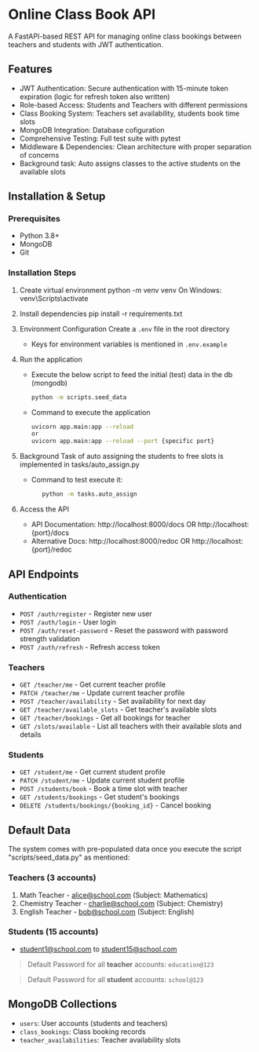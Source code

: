 # Online Class Book API

A FastAPI-based REST API for managing online class bookings between teachers and students with JWT authentication.

## Features

- JWT Authentication: Secure authentication with 15-minute token expiration (logic for refresh token also written)
- Role-based Access: Students and Teachers with different permissions
- Class Booking System: Teachers set availability, students book time slots
- MongoDB Integration: Database cofiguration
- Comprehensive Testing: Full test suite with pytest
- Middleware & Dependencies: Clean architecture with proper separation of concerns
- Background task: Auto assigns classes to the active students on the available slots

## Installation & Setup

### Prerequisites
- Python 3.8+
- MongoDB 
- Git

### Installation Steps
1. Create virtual environment
   python -m venv venv
   On Windows: venv\Scripts\activate

2. Install dependencies
   pip install -r requirements.txt

3. Environment Configuration
   Create a `.env` file in the root directory
   - Keys for environment variables is mentioned in `.env.example`

4. Run the application
   - Execute the below script to feed the initial (test) data in the db (mongodb)
      ```bash
      python -m scripts.seed_data
      ```
   - Command to execute the application
      ```bash
      uvicorn app.main:app --reload
      or
      uvicorn app.main:app --reload --port {specific port}
      ```

5. Background Task of auto assigning the students to free slots is implemented in tasks/auto_assign.py
   - Command to test execute it:
      ```bash
         python -m tasks.auto_assign
      ```

6. Access the API
   - API Documentation: http://localhost:8000/docs OR http://localhost:{port}/docs
   - Alternative Docs: http://localhost:8000/redoc OR http://localhost:{port}/redoc

## API Endpoints

### Authentication
- `POST /auth/register` - Register new user
- `POST /auth/login` - User login
- `POST /auth/reset-password` - Reset the password with password strength validation
- `POST /auth/refresh` - Refresh access token

### Teachers
- `GET /teacher/me` - Get current teacher profile
- `PATCH /teacher/me` - Update current teacher profile
- `POST /teacher/availability` - Set availability for next day 
- `GET /teacher/available_slots` - Get teacher's available slots
- `GET /teacher/bookings` - Get all bookings for teacher
- `GET /slots/available` - List all teachers with their available slots and details

### Students
- `GET /student/me` - Get current student profile
- `PATCH /student/me` - Update current student profile
- `POST /students/book` - Book a time slot with teacher
- `GET /students/bookings` - Get student's bookings
- `DELETE /students/bookings/{booking_id}` - Cancel booking

## Default Data

The system comes with pre-populated data once you execute the script "scripts/seed_data.py" as mentioned:

### Teachers (3 accounts)
1. Math Teacher - alice@school.com (Subject: Mathematics)
2. Chemistry Teacher - charlie@school.com (Subject: Chemistry)
3. English Teacher - bob@school.com (Subject: English)

### Students (15 accounts)
- student1@school.com to student15@school.com

> Default Password for all **teacher** accounts: `education@123`

> Default Password for all **student** accounts: `school@123`

## MongoDB Collections

- `users`: User accounts (students and teachers)
- `class_bookings`: Class booking records
- `teacher_availabilities`: Teacher availability slots
